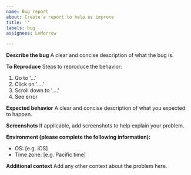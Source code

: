 ```yaml
---
name: Bug report
about: Create a report to help us improve
title: ''
labels: bug
assignees: LeMorrow

---
```


**Describe the bug**
A clear and concise description of what the bug is.

**To Reproduce**
Steps to reproduce the behavior:
1. Go to '...'
2. Click on '....'
3. Scroll down to '....'
4. See error

**Expected behavior**
A clear and concise description of what you expected to happen.

**Screenshots**
If applicable, add screenshots to help explain your problem.

**Environment (please complete the following information):**
 - OS: [e.g. iOS]
 - Time zone: [e.g. Pacific time]

**Additional context**
Add any other context about the problem here.
